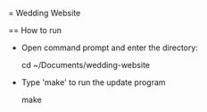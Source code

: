 = Wedding Website

== How to run

- Open command prompt and enter the directory:

    cd ~/Documents/wedding-website

- Type 'make' to run the update program

    make
